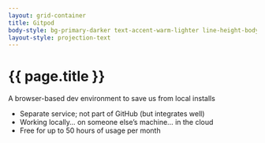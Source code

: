 ```yaml
---
layout: grid-container
title: Gitpod
body-style: bg-primary-darker text-accent-warm-lighter line-height-body-4 padding-bottom-9 font-body-lg slide
layout-style: projection-text
---
```


# {{ page.title }}

A browser-based dev environment to save us from local installs

- Separate service; not part of GitHub (but integrates well)
- Working locally… on someone else’s machine… in the cloud
- Free for up to 50 hours of usage per month